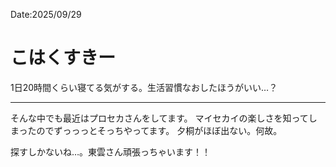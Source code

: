 Date:2025/09/29
# こはくすきー

1日20時間くらい寝てる気がする。生活習慣なおしたほうがいい…？

---

そんな中でも最近はプロセカさんをしてます。
マイセカイの楽しさを知ってしまったのでずっっっとそっちやってます。
夕桐がほぼ出ない。何故。

探すしかないね…。東雲さん頑張っちゃいます！！

